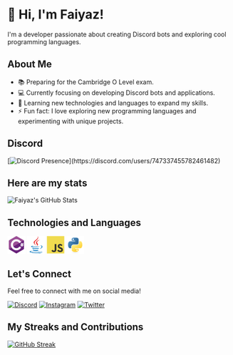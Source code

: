 # 👋 Hi, I'm Faiyaz! 
 I'm a developer passionate about creating Discord bots and exploring cool programming languages. 
  
 ## About Me 
 - 📚 Preparing for the Cambridge O Level exam. 
 - 💻 Currently focusing on developing Discord bots and applications. 
 - 🌱 Learning new technologies and languages to expand my skills. 
 - ⚡ Fun fact: I love exploring new programming languages and experimenting with unique projects. 
  
 ## Discord 
 [![Discord Presence](https://lanyard.cnrad.dev/api/747337455782461482?showDisplayName=true&borderRadius=30px&idleMessage=Hey!%20What's%20up!%20Welcome%20to%20my%20GitHub%20Profile...)](https://discord.com/users/747337455782461482) 
  
 ## Here are my stats 
 ![Faiyaz's GitHub Stats](https://github-readme-stats.vercel.app/api?username=iFaiyaz&theme=vision-friendly-dark) 
  
 ## Technologies and Languages 
 <img src="https://raw.githubusercontent.com/devicons/devicon/master/icons/csharp/csharp-original.svg" alt="C#" width="40" height="40"/> <img src="https://raw.githubusercontent.com/devicons/devicon/master/icons/java/java-original.svg" alt="Java" width="40" height="40"/> <img src="https://raw.githubusercontent.com/devicons/devicon/master/icons/javascript/javascript-original.svg" alt="JavaScript" width="40" height="40"/> <img src="https://raw.githubusercontent.com/devicons/devicon/master/icons/python/python-original.svg" alt="Python" width="40" height="40"/> 
  
 ## Let's Connect 
 Feel free to connect with me on social media! 
  
 [![Discord](https://img.shields.io/badge/-Discord-7289DA?logo=discord&logoColor=white&style=flat)](https://discord.com/users/747337455782461482) 
 [![Instagram](https://img.shields.io/badge/-Instagram-E4405F?logo=instagram&logoColor=white&style=flat)](https://www.instagram.com/faiyaz.io/) 
 [![Twitter](https://img.shields.io/badge/-Twitter-1DA1F2?logo=twitter&logoColor=white&style=flat)](https://twitter.com/2006_faiyaz) 
  
 ## My Streaks and Contributions 
 [![GitHub Streak](http://github-readme-streak-stats.herokuapp.com?user=iFaiyaz&theme=algolia&hide_border=true)](https://github.com/DenverCoder1/github-readme-streak-stats)
